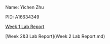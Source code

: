 Name: Yichen Zhu

PID:  A16634349


[Week 1 Lab Report](lab.md)

[Week 2&3 Lab Report](Week 2 Lab Report.md)
